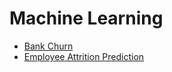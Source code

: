 # Machine Learning

- [Bank Churn](./bank-churn/README.md)
- [Employee Attrition Prediction](./employee-attrition-prediction/README.md)
